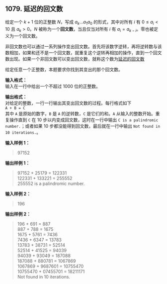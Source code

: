 ﻿## 1079. 延迟的回文数
给定一个 $k+1$ 位的正整数 $N$，写成 $a_k...a_1a_0$ 的形式，其中对所有 $i$ 有 $0≤a_i<10$ 且 $a_k>0$。$N$ 被称为一个**回文数**，当且仅当对所有 $i$ 有 $a_i=a_{k−i}$。零也被定义为一个回文数。

非回文数也可以通过一系列操作变出回文数。首先将该数字逆转，再将逆转数与该数相加，如果和还不是一个回文数，就重复这个逆转再相加的操作，直到一个回文数出现。如果一个非回文数可以变出回文数，就称这个数为[延迟的回文数](https://en.wikipedia.org/wiki/Palindromic_number)

给定任意一个正整数，本题要求你找到其变出的那个回文数。

**输入格式：**  
输入在一行中给出一个不超过 1000 位的正整数。

**输出格式：**  
对给定的整数，一行一行输出其变出回文数的过程。每行格式如下  
`A + B = C`  
其中 `A` 是原始的数字，`B` 是 `A` 的逆转数，`C` 是它们的和。`A` 从输入的整数开始。重复操作直到 `C` 在 10 步以内变成回文数，这时在一行中输出 `C is a palindromic number.`；或者如果 10 步都没能得到回文数，最后就在一行中输出 `Not found in 10 iterations.`。

**输入样例 1：**
>97152  

**输出样例 1：**
>97152 + 25179 = 122331  
122331 + 133221 = 255552  
255552 is a palindromic number.  

**输入样例 2：**
>196  

**输出样例 2：**
>196 + 691 = 887  
887 + 788 = 1675  
1675 + 5761 = 7436  
7436 + 6347 = 13783  
13783 + 38731 = 52514  
52514 + 41525 = 94039  
94039 + 93049 = 187088  
187088 + 880781 = 1067869  
1067869 + 9687601 = 10755470  
10755470 + 07455701 = 18211171  
Not found in 10 iterations.  